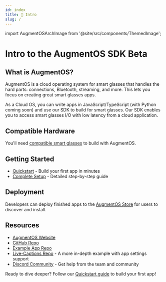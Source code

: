 ```yaml
---
id: index
title: 👋 Intro
slug: /
---
```


import AugmentOSArchImage from '@site/src/components/ThemedImage';

# Intro to the AugmentOS SDK Beta

## What is AugmentOS?

AugmentOS is a cloud operating system for smart glasses that handles the hard parts: connections, Bluetooth, streaming, and more. This lets you focus on creating great smart glasses apps.

<div style={{maxWidth: '515px', margin: '0 auto'}}>
  <AugmentOSArchImage width="100%" />
</div>

As a Cloud OS, you can write apps in JavaScript/TypeScript (with Python coming soon) and use our SDK to build for smart glasses. Our SDK enables you to access smart glasses I/O with low latency from a cloud application.

## Compatible Hardware

You'll need [compatible smart glasses](https://augmentos.org/glasses/) to build with AugmentOS.

## Getting Started

- [Quickstart](quickstart) - Build your first app in minutes
- [Complete Setup](getting-started) - Detailed step-by-step guide

## Deployment

Developers can deploy finished apps to the [AugmentOS Store](https://appstore.augmentos.org) for users to discover and install.

## Resources

- [AugmentOS Website](https://augmentos.org)
- [GitHub Repo](https://github.com/AugmentOS-Community/AugmentOS)
- [Example App Repo](https://github.com/AugmentOS-Community/AugmentOS-Cloud-Example-App)
- [Live-Captions Repo](https://github.com/AugmentOS-Community/LiveCaptionsOnSmartGlasses) - A more in-depth example with app settings support
- [Discord Community](https://discord.gg/5ukNvkEAqT) - Get help from the team and community

Ready to dive deeper? Follow our [Quickstart guide](quickstart) to build your first app!